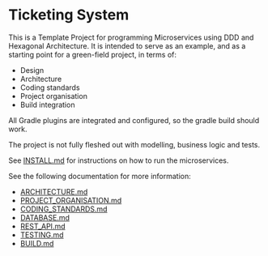 # Ticketing System

This is a Template Project for programming Microservices using DDD and Hexagonal Architecture. It is intended to serve
as an example, and as a starting point for a green-field project, in terms of:

- Design
- Architecture
- Coding standards
- Project organisation
- Build integration

All Gradle plugins are integrated and configured, so the gradle build should work.

The project is not fully fleshed out with modelling, business logic and tests.

See [INSTALL.md](docs/INSTALL.md) for instructions on how to run the microservices.

See the following documentation for more information:

- [ARCHITECTURE.md](docs/ARCHITECTURE.md)
- [PROJECT_ORGANISATION.md](docs/PROJECT_ORGANISATION.md)
- [CODING_STANDARDS.md](docs/CODING_STANDARDS.md)
- [DATABASE.md](docs/DATABASE.md)
- [REST_API.md](docs/REST_API.md)
- [TESTING.md](docs/TESTING.md)
- [BUILD.md](docs/BUILD.md)
